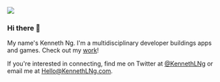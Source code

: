 ![](https://imgur.com/2k6JLNG.png)

### Hi there 👋

My name's Kenneth Ng. I'm a multidisciplinary developer buildings apps and games. Check out my [work](https://kennethlng.com)!

If you're interested in connecting, find me on Twitter at [@KennethLNg](https://twitter.com/kennethlng) or email me at [Hello@KennethLNg.com](mailto:hello@kennethlng.com). 

<!--
**kennethlng/kennethlng** is a ✨ _special_ ✨ repository because its `README.md` (this file) appears on your GitHub profile.

Here are some ideas to get you started:

- 🔭 I’m currently working on ...
- 🌱 I’m currently learning ...
- 👯 I’m looking to collaborate on ...
- 🤔 I’m looking for help with ...
- 💬 Ask me about ...
- 📫 How to reach me: ...
- 😄 Pronouns: ...
- ⚡ Fun fact: ...
-->
